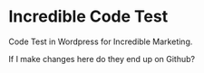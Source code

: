 # Incredible Code Test
Code Test in Wordpress for Incredible Marketing.

If I make changes here do they end up on Github?